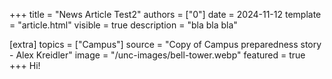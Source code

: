 +++
title = "News Article Test2"
authors = ["0"]
date = 2024-11-12
template = "article.html"
visible = true
description = "bla bla bla"

[extra]
topics = ["Campus"]
source = "Copy of Campus preparedness story - Alex Kreidler"
image = "/unc-images/bell-tower.webp"
featured = true
+++
Hi!
